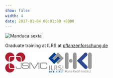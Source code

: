 ```yaml
---
show: false
width: 4
date: 2017-01-04 00:01:00 +0800
---
```

<div>
  <img data-src="{{ 'assets/images/photos/ILRS_homepage.jpg' | relative_url }}" class="lazy w-100 rounded" src="{{ '/assets/images/empty_300x200.png' | relative_url }}" data-toggle="tooltip" data-placement="top" title="Manduca sexta">
  <div class="card-body">
    <p class="card-text">
      Graduate training at ILRS at <a href="https://www.pflanzenforschung.de/de/pflanzenwissen/bildstrecken/die-top-ten-2022" target="_blank">pflanzenforschung.de</a>
    </p>
  </div>
      <img src="/assets/logo/logo64_JSMC.png" alt="JSMC Logo" class="rounded-sm img-fluid logo-img"> 
     <img src="/assets/logo/logo64_ILRSMIB.png" alt="ILRS Logo" class="rounded-sm img-fluid logo-img">
  <img src="/assets/logo/logo64_HKI.png" alt="ILRS Logo" class="rounded-sm img-fluid logo-img">
    </div>
